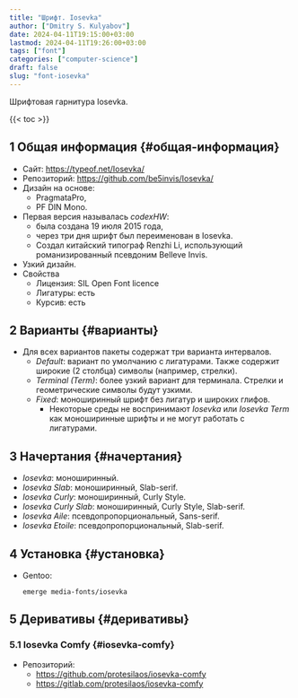 ```yaml
---
title: "Шрифт. Iosevka"
author: ["Dmitry S. Kulyabov"]
date: 2024-04-11T19:15:00+03:00
lastmod: 2024-04-11T19:26:00+03:00
tags: ["font"]
categories: ["computer-science"]
draft: false
slug: "font-iosevka"
---
```


Шрифтовая гарнитура Iosevka.

<!--more-->

{{< toc >}}


## <span class="section-num">1</span> Общая информация {#общая-информация}

-   Сайт: <https://typeof.net/Iosevka/>
-   Репозиторий: <https://github.com/be5invis/Iosevka/>
-   Дизайн на основе:
    -   PragmataPro,
    -   PF DIN Mono.
-   Первая версия называлась _codexHW_:
    -   была создана 19 июля 2015 года,
    -   через три дня шрифт был переименован в Iosevka.
    -   Создал китайский типограф Renzhi Li, использующий романизированный псевдоним Belleve Invis.
-   Узкий дизайн.
-   Свойства
    -   Лицензия: SIL Open Font licence
    -   Лигатуры: есть
    -   Курсив: есть


## <span class="section-num">2</span> Варианты {#варианты}

-   Для всех вариантов пакеты содержат три варианта интервалов.
    -   _Default_: вариант по умолчанию с лигатурами. Также содержит широкие (2 столбца) символы (например, стрелки).
    -   _Terminal (Term)_: более узкий вариант для терминала. Стрелки и геометрические символы будут узкими.
    -   _Fixed_: моноширинный шрифт без лигатур и широких глифов.
        -   Некоторые среды не воспринимают _Iosevka_ или _Iosevka Term_ как моноширинные шрифты и не могут работать с лигатурами.


## <span class="section-num">3</span> Начертания {#начертания}

-   _Iosevka_: моноширинный.
-   _Iosevka Slab_: моноширинный, Slab-serif.
-   _Iosevka Curly_: моноширинный, Curly Style.
-   _Iosevka Curly Slab_: моноширинный, Curly Style, Slab-serif.
-   _Iosevka Aile_: псевдопропорциональный, Sans-serif.
-   _Iosevka Etoile_: псевдопропорциональный, Slab-serif.


## <span class="section-num">4</span> Установка {#установка}

-   Gentoo:
    ```shell
    emerge media-fonts/iosevka
    ```


## <span class="section-num">5</span> Деривативы {#деривативы}


### <span class="section-num">5.1</span> Iosevka Comfy {#iosevka-comfy}

-   Репозиторий:
    -   <https://github.com/protesilaos/iosevka-comfy>
    -   <https://gitlab.com/protesilaos/iosevka-comfy>
